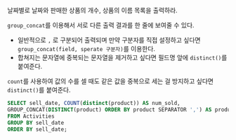 날짜별로 날짜와 판매한 상품의 개수, 상품의 이름 목록을 출력하라.

`group_concat`를 이용해서 서로 다른 출력 결과를 한 줄에 보여줄 수 있다.
* 일반적으로 `,` 로 구분되어 출력되며 만약 구분자를 직접 설정하고 싶다면 `group_concat(field, sperate 구분자)`를 이용한다.
* 합쳐지는 문자열에 중복되는 문자열을 제거하고 싶다면 필드명 앞에 `distinct()`를 붙여준다.

`count`를 사용하여 값의 수를 셀 때도 같은 값을 중복으로 세는 걸 방지하고 싶다면 `distinct()`를 붙여준다.

```sql
SELECT sell_date, COUNT(distinct(product)) AS num_sold,
GROUP_CONCAT(DISTINCT(product) ORDER BY product SEPARATOR ',') AS products
FROM Activities
GROUP BY sell_date
ORDER BY sell_date;
```

